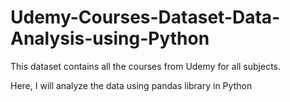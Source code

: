 # Udemy-Courses-Dataset-Data-Analysis-using-Python
This dataset contains all the courses from Udemy for all subjects.

Here, I will analyze the data using pandas library in Python
